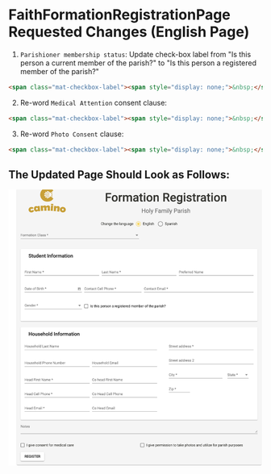 # FaithFormationRegistrationPage Requested Changes (English Page)

1.  `Parishioner membership status`: Update check-box label from "Is this person a current member of the parish?" to "Is this person a registered member of the parish?"
```html
<span class="mat-checkbox-label"><span style="display: none;">&nbsp;</span>Is this person a registered member of the parish?</span> <!--TODO: Changed "Is this person a current member of the parish?" to "Is this person a registered member of the parish?"-->
```

2. Re-word `Medical Attention` consent clause:
```html
<span class="mat-checkbox-label"><span style="display: none;">&nbsp;</span>I give consent for medical care</span> <!--TODO: Changed "Consent for medical care" to "I give consent for medical care"-->
```

3. Re-word `Photo Consent` clause:
```html
<span class="mat-checkbox-label"><span style="display: none;">&nbsp;</span>I give permission to take photos and utilize for parish purposes</span> <!--TODO: Changed "Permission to take photos" to "I give permission to take photos and utilize for parish purposes"-->

```

## The Updated Page Should Look as Follows:

![](resources/english_form.png)
